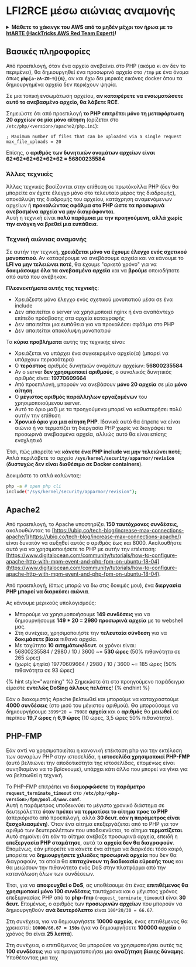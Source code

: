 # LFI2RCE μέσω αιώνιας αναμονής

<details>

<summary><strong>Μάθετε το χάκινγκ του AWS από το μηδέν μέχρι τον ήρωα με το</strong> <a href="https://training.hacktricks.xyz/courses/arte"><strong>htARTE (HackTricks AWS Red Team Expert)</strong></a><strong>!</strong></summary>

Άλλοι τρόποι για να υποστηρίξετε το HackTricks:

* Εάν θέλετε να δείτε την **εταιρεία σας να διαφημίζεται στο HackTricks** ή να **κατεβάσετε το HackTricks σε μορφή PDF** ελέγξτε τα [**ΣΧΕΔΙΑ ΣΥΝΔΡΟΜΗΣ**](https://github.com/sponsors/carlospolop)!
* Αποκτήστε το [**επίσημο PEASS & HackTricks swag**](https://peass.creator-spring.com)
* Ανακαλύψτε [**The PEASS Family**](https://opensea.io/collection/the-peass-family), τη συλλογή μας από αποκλειστικά [**NFTs**](https://opensea.io/collection/the-peass-family)
* **Εγγραφείτε στην** 💬 [**ομάδα Discord**](https://discord.gg/hRep4RUj7f) ή στην [**ομάδα telegram**](https://t.me/peass) ή **ακολουθήστε** μας στο **Twitter** 🐦 [**@carlospolopm**](https://twitter.com/hacktricks_live)**.**
* **Μοιραστείτε τα χάκινγκ κόλπα σας υποβάλλοντας PRs στα** [**HackTricks**](https://github.com/carlospolop/hacktricks) και [**HackTricks Cloud**](https://github.com/carlospolop/hacktricks-cloud) αποθετήρια του github.

</details>

## Βασικές πληροφορίες

Από προεπιλογή, όταν ένα αρχείο ανεβαίνει στο PHP (ακόμα κι αν δεν το περιμένει), θα δημιουργηθεί ένα προσωρινό αρχείο στο `/tmp` με ένα όνομα όπως **`php[a-zA-Z0-9]{6}`**, αν και έχω δει μερικές εικόνες docker όπου τα δημιουργημένα αρχεία δεν περιέχουν ψηφία.

Σε μια τοπική ενσωμάτωση αρχείου, **αν καταφέρετε να ενσωματώσετε αυτό το ανεβασμένο αρχείο, θα λάβετε RCE**.

Σημειώστε ότι από προεπιλογή **το PHP επιτρέπει μόνο τη μεταφόρτωση 20 αρχείων σε μία μόνο αίτηση** (ορίζεται στο `/etc/php/<version>/apache2/php.ini`):
```
; Maximum number of files that can be uploaded via a single request
max_file_uploads = 20
```
Επίσης, ο **αριθμός των δυνητικών ονομάτων αρχείων είναι 62\*62\*62\*62\*62\*62 = 56800235584**

### Άλλες τεχνικές

Άλλες τεχνικές βασίζονται στην επίθεση σε πρωτόκολλα PHP (δεν θα μπορείτε αν έχετε έλεγχο μόνο στο τελευταίο μέρος της διαδρομής), αποκάλυψη της διαδρομής του αρχείου, κατάχρηση αναμενόμενων αρχείων ή **προκαλώντας σφάλμα στο PHP ώστε τα προσωρινά ανεβασμένα αρχεία να μην διαγράφονται**.\
Αυτή η τεχνική είναι **πολύ παρόμοια με την προηγούμενη, αλλά χωρίς την ανάγκη να βρεθεί μια ευπάθεια**.

### Τεχνική αιώνιας αναμονής

Σε αυτήν την τεχνική, **χρειάζεται μόνο να έχουμε έλεγχο ενός σχετικού μονοπατιού**. Αν καταφέρουμε να ανεβάσουμε αρχεία και να κάνουμε το **LFI να μην τελειώνει ποτέ**, θα έχουμε "αρκετό χρόνο" για να **δοκιμάσουμε όλα τα ανεβασμένα αρχεία** και να **βρούμε** οποιοδήποτε από αυτά που ανέβηκαν.

**Πλεονεκτήματα αυτής της τεχνικής**:

* Χρειάζεστε μόνο έλεγχο ενός σχετικού μονοπατιού μέσα σε ένα include
* Δεν απαιτείται ο server να χρησιμοποιεί nginx ή ένα αναπάντεχο επίπεδο πρόσβασης στα αρχεία καταγραφής
* Δεν απαιτείται μια ευπάθεια για να προκαλέσει σφάλμα στο PHP
* Δεν απαιτείται αποκάλυψη μονοπατιού

Τα **κύρια προβλήματα** αυτής της τεχνικής είναι:

* Χρειάζεται να υπάρχει ένα συγκεκριμένο αρχείο(α) (μπορεί να υπάρχουν περισσότερα)
* Ο **τεράστιος** αριθμός δυνητικών ονομάτων αρχείων: **56800235584**
* Αν ο server **δεν χρησιμοποιεί αριθμούς**, ο συνολικός δυνητικός αριθμός είναι: **19770609664**
* Από προεπιλογή, μπορούν να ανεβάσουν **μόνο 20 αρχεία** σε μία **μόνο αίτηση**.
* Ο **μέγιστος αριθμός παράλληλων εργαζομένων** του χρησιμοποιούμενου server.
* Αυτό το όριο μαζί με τα προηγούμενα μπορεί να καθυστερήσει πολύ αυτήν την επίθεση
* **Χρονικό όριο για μια αίτηση PHP**. Ιδανικά αυτό θα έπρεπε να είναι αιώνιο ή να τερματίζει τη διεργασία PHP χωρίς να διαγράφει τα προσωρινά ανεβασμένα αρχεία, αλλιώς αυτό θα είναι επίσης ενοχλητικό

Έτσι, πώς μπορείτε να **κάνετε ένα PHP include να μην τελειώνει ποτέ**; Απλά περιλάβετε το αρχείο **`/sys/kernel/security/apparmor/revision`** (**δυστυχώς δεν είναι διαθέσιμο σε Docker containers**).

Δοκιμάστε το απλά καλώντας:
```bash
php -a # open php cli
include("/sys/kernel/security/apparmor/revision");
```
## Apache2

Από προεπιλογή, το Apache υποστηρίζει **150 ταυτόχρονες συνδέσεις**, ακολουθώντας το [https://ubiq.co/tech-blog/increase-max-connections-apache/](https://ubiq.co/tech-blog/increase-max-connections-apache/) είναι δυνατόν να αυξηθεί αυτός ο αριθμός έως και 8000. Ακολουθήστε αυτό για να χρησιμοποιήσετε το PHP με αυτήν την επέκταση: [https://www.digitalocean.com/community/tutorials/how-to-configure-apache-http-with-mpm-event-and-php-fpm-on-ubuntu-18-04](https://www.digitalocean.com/community/tutorials/how-to-configure-apache-http-with-mpm-event-and-php-fpm-on-ubuntu-18-04).

Από προεπιλογή, (όπως μπορώ να δω στις δοκιμές μου), ένα **διεργασία PHP μπορεί να διαρκέσει αιώνια**.

Ας κάνουμε μερικούς υπολογισμούς:

* Μπορούμε να χρησιμοποιήσουμε **149 συνδέσεις** για να δημιουργήσουμε **149 \* 20 = 2980 προσωρινά αρχεία** με το webshell μας.
* Στη συνέχεια, χρησιμοποιήστε την **τελευταία σύνδεση** για να **δοκιμάσετε βίαια** πιθανά αρχεία.
* Με ταχύτητα **10 αιτημάτων/δευτ.** οι χρόνοι είναι:
* 56800235584 / 2980 / 10 / 3600 \~= **530 ώρες** (50% πιθανότητα σε 265 ώρες)
* (χωρίς ψηφία) 19770609664 / 2980 / 10 / 3600 \~= 185 ώρες (50% πιθανότητα σε 93 ώρες)

{% hint style="warning" %}
Σημειώστε ότι στο προηγούμενο παράδειγμα είμαστε **εντελώς DoSing άλλους πελάτες**!
{% endhint %}

Εάν ο διακομιστής Apache βελτιωθεί και μπορούμε να καταχραστούμε **4000 συνδέσεις** (στο μισό του μέγιστου αριθμού). Θα μπορούσαμε να δημιουργήσουμε `3999*20 = 79980` **αρχεία** και ο **αριθμός** θα **μειωθεί** σε περίπου **19,7 ώρες** ή **6,9 ώρες** (10 ώρες, 3,5 ώρες 50% πιθανότητα).

## PHP-FMP

Εάν αντί να χρησιμοποιείται η κανονική επέκταση php για την εκτέλεση των σεναρίων PHP στην ιστοσελίδα, η **ιστοσελίδα χρησιμοποιεί PHP-FMP** (αυτό βελτιώνει την αποδοτικότητα της ιστοσελίδας, επομένως είναι συνηθισμένο να το βρίσκουμε), υπάρχει κάτι άλλο που μπορεί να γίνει για να βελτιωθεί η τεχνική.

Το PHP-FMP επιτρέπει να **διαμορφώσετε** τη **παράμετρο** **`request_terminate_timeout`** στο **`/etc/php/<php-version>/fpm/pool.d/www.conf`**.\
Αυτή η παράμετρος υποδεικνύει το μέγιστο χρονικό διάστημα σε δευτερόλεπτα **όταν πρέπει να τερματίσει το αίτημα προς το PHP** (απεριόριστο από προεπιλογή, αλλά **30 δευτ. εάν η παράμετρος είναι ξεσχολιασμένη**). Όταν ένα αίτημα επεξεργάζεται από το PHP για τον αριθμό των δευτερολέπτων που υποδεικνύεται, το αίτημα **τερματίζεται**. Αυτό σημαίνει ότι εάν το αίτημα ανέβαζε προσωρινά αρχεία, επειδή η **επεξεργασία PHP σταμάτησε**, αυτά τα **αρχεία δεν θα διαγραφούν**. Επομένως, εάν μπορείτε να κάνετε ένα αίτημα να διαρκέσει τόσο καιρό, μπορείτε να **δημιουργήσετε χιλιάδες προσωρινά αρχεία** που δεν θα διαγραφούν, τα οποία θα **επιταχύνουν τη διαδικασία εύρεσής τους** και θα μειώσουν την πιθανότητα ενός DoS στην πλατφόρμα από την κατανάλωση όλων των συνδέσεων.

Έτσι, για να **αποφευχθεί ο DoS**, ας υποθέσουμε ότι ένας **επιτιθέμενος θα χρησιμοποιεί μόνο 100 συνδέσεις** ταυτόχρονα και ο μέγιστος χρόνος επεξεργασίας PHP από το **php-fmp** (`request_terminate_timeout`**)** είναι **30 δευτ.** Επομένως, ο αριθμός των **προσωρινών αρχείων** που μπορούν να δημιουργηθούν **ανά δευτερόλεπτο** είναι `100*20/30 = 66.67`.

Στη συνέχεια, για να δημιουργήσετε **10000 αρχεία**, ένας επιτιθέμενος θα χρειαστεί: **`10000/66.67 = 150s`** (για να δημιουργήσετε **100000 αρχεία** ο χρόνος θα είναι **25 λεπτά**).

Στη συνέχεια, ο επιτιθέμενος θα μπορούσε να χρησιμοποιήσει αυτές τις **100 συνδέσεις** για να πραγματοποιήσει μια **αναζήτηση βίαιης δύναμης**. Υποθέτοντας μια ταχ
